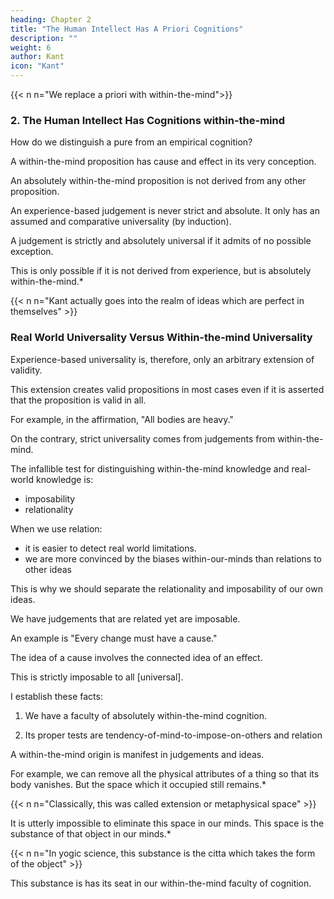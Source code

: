 ```yaml
---
heading: Chapter 2
title: "The Human Intellect Has A Priori Cognitions" 
description: ""
weight: 6
author: Kant
icon: "Kant"
---
```


{{< n n="We replace a priori with within-the-mind">}}


### 2. The Human Intellect Has Cognitions within-the-mind

<!-- "a priori". -->

How do we distinguish a pure from an empirical cognition?

<!-- Experience no doubt teaches us that this or that object is constituted in such and such a manner, but not that it could not possibly exist otherwise. Now, in the first place, if we have  -->

<!-- necessity -->
A within-the-mind proposition has cause and effect in its very conception.

An absolutely within-the-mind proposition is not derived from any other proposition.

<!-- empirical, unless from one equally involving the idea of necessity, it is absolutely priori.  -->

An experience-based judgement is never strict and absolute. It only has an assumed and comparative universality (by induction).

<!-- therefore, the most we can say is—so far as we have hitherto observed, there is no exception to this or that rule.  -->

A judgement is strictly and absolutely universal if it admits of no possible exception.

This is only possible if it is not derived from experience, but is absolutely within-the-mind.*

{{< n n="Kant actually goes into the realm of ideas which are perfect in themselves" >}}


### Real World Universality Versus Within-the-mind Universality

<!-- Empirical -->
Experience-based universality is, therefore, only an arbitrary extension of validity.

This extension creates valid propositions in most cases even if it is asserted that the proposition is valid in all. 

<!-- , to that which is asserted of a proposition which holds good in all;  -->

For example, in the affirmation, "All bodies are heavy." 

On the contrary, strict universality comes from judgements from within-the-mind.

<!-- , it necessarily indicates another peculiar source of knowledge, namely, a faculty of cognition a priori.  -->

<!-- Necessity and strict universality, therefore, are  -->

The infallible test for distinguishing within-the-mind knowledge and real-world knowledge is:
- imposability
- relationality

 <!-- universal cause and effect. -->

<!-- pure from empirical knowledge, and are inseparably connected with each other.  cause and effect -->

When we use relation:
- it is easier to detect real world limitations.  
- we are more convinced by the biases within-our-minds than relations to other ideas

<!-- cause and effect -->

This is why we should separate the relationality and imposability of our own ideas.

<!-- cause and effect and universality  -->

<!-- But as in the use of these criteria the empirical  is sometimes more easily detected than the contingency of the judgement, or the unlimited universality which we attach to a judgement is often a more convincing proof than its necessity, it may be advisable to use the criteria separately, each being by itself infallible. -->


We have judgements that are related yet are imposable. 

<!-- cause and effect, yet are universal to us.  -->

<!-- Now, that in the sphere of human cognition we have judgements which are necessary, and in the strictest sense universal, consequently pure a priori, it will be an easy matter to show.  -->

<!-- If we desire an example from the sciences, we need only take any proposition in mathematics. If we cast our eyes upon the commonest operations of the understanding, the proposition, -->

An example is "Every change must have a cause."

The idea of a cause involves the connected idea of an effect.

This is strictly imposable to all [universal].

<!-- of the law, that the very notion of a cause would entirely disappear, were we to derive it, like Hume, from a frequent association of what happens with that which precedes; and the habit thence originating of connecting representations—the necessity inherent in the judgement being therefore merely subjective. 

Besides, without seeking for such examples of principles existing a priori in cognition, we might easily show that such principles are the indispensable basis of the possibility of experience itself, and consequently prove their existence a priori. 

For whence could our experience itself acquire certainty, if all the rules on which it depends were themselves empirical, and consequently fortuitous? 

No one, therefore, can admit the validity of the use of such rules as first principles. -->

 <!-- pure a priori -->
I establish these facts:

1. We have a faculty of absolutely within-the-mind cognition.

2. Its proper tests are tendency-of-mind-to-impose-on-others and relation

<!-- cause-and-effect.  -->

<!-- universality and necessity. -->

A within-the-mind origin is manifest in judgements and ideas. 

<!-- conceptions, is an a priori origin .  -->

For example, we can remove all the physical attributes of a thing so that its body vanishes. But the space which it occupied still remains.*

{{< n n="Classically, this was called extension or metaphysical space" >}}

 <!-- if we take away by degrees from our conceptions of a body all that can be referred to mere sensuous experience—colour, hardness or softness, weight, even impenetrability—the body will then vanish;  -->

It is utterly impossible to eliminate this space in our minds. This space is the substance of that object in our minds.*

{{< n n="In yogic science, this substance is the citta which takes the form of the object" >}}

<!-- This space is  to annihilate in thought. Again, if we take away, in like manner, from our empirical conception of any object, corporeal or incorporeal, all properties which mere experience has taught us to connect with it, still we cannot think away those through which we cogitate it as substance, or adhering to substance, although our conception of substance is more determined than that of an object.  -->

This substance is has its seat in our within-the-mind faculty of cognition.
 
<!-- Compelled, therefore, by that necessity with which the conception of substance forces itself upon us, we must confess that it  a priori -->
